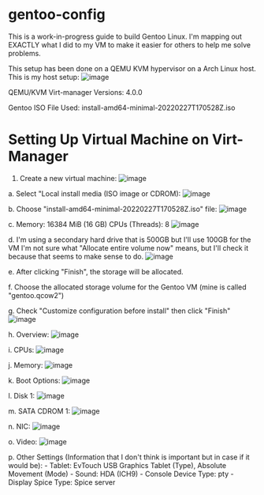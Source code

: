 # gentoo-config

This is a work-in-progress guide to build Gentoo Linux. I'm mapping out EXACTLY what I did to my VM to make it easier for others to help me solve problems.

This setup has been done on a QEMU KVM hypervisor on a Arch Linux host. This is my host setup:
![image](https://user-images.githubusercontent.com/47036723/158039894-8337d0db-e63c-43e1-afd9-fc81e0f41b4d.png)

QEMU/KVM Virt-manager Versions: 4.0.0

Gentoo ISO File Used: install-amd64-minimal-20220227T170528Z.iso

# Setting Up Virtual Machine on Virt-Manager

1. Create a new virtual machine: ![image](https://user-images.githubusercontent.com/47036723/158039966-403e8835-8871-4c33-a915-6542802c8259.png)

a. Select "Local install media (ISO image or CDROM): ![image](https://user-images.githubusercontent.com/47036723/158040033-4f539e53-a665-44c0-94d6-0f81bd4e4c9c.png)
     
b. Choose "install-amd64-minimal-20220227T170528Z.iso" file: ![image](https://user-images.githubusercontent.com/47036723/158040074-63e2a2e3-518d-47e0-a7f1-c742d13e4ce9.png)


c. Memory: 16384 MiB (16 GB)
   CPUs (Threads): 8
   ![image](https://user-images.githubusercontent.com/47036723/158040123-367645b3-d6d9-4c4e-8047-6de5af83bc03.png)


d. I'm using a secondary hard drive that is 500GB but I'll use 100GB for the VM
   I'm not sure what "Allocate entire volume now" means, but I'll check it because that seems to make sense to do.
   ![image](https://user-images.githubusercontent.com/47036723/158040209-523fabeb-069c-4c1c-b152-9c73c2b04e54.png)


e. After clicking "Finish", the storage will be allocated.


f. Choose the allocated storage volume for the Gentoo VM (mine is called "gentoo.qcow2")


g. Check "Customize configuration before install" then click "Finish"
![image](https://user-images.githubusercontent.com/47036723/158040262-89a3ad74-c50c-41f2-849e-28ed773b335b.png)


h. Overview: ![image](https://user-images.githubusercontent.com/47036723/158040301-a3be05b8-057a-45bb-a9c9-8c4e95c743b2.png)


i. CPUs: ![image](https://user-images.githubusercontent.com/47036723/158040344-e9d9d2b1-70ef-494e-95df-ae1e7c6952fb.png)


j. Memory: ![image](https://user-images.githubusercontent.com/47036723/158040505-88a7ec4f-f1b4-4352-8494-d112f49664bf.png)


k. Boot Options: ![image](https://user-images.githubusercontent.com/47036723/158040514-c3e77aee-312e-4a15-ad2d-e679749054b3.png)


l. Disk 1: ![image](https://user-images.githubusercontent.com/47036723/158040544-f9b8f811-8746-4cd8-81a3-8169a155d11d.png)


m. SATA CDROM 1: ![image](https://user-images.githubusercontent.com/47036723/158040569-7dc93b94-9bac-46f1-910c-137791a81fa1.png)


n. NIC: ![image](https://user-images.githubusercontent.com/47036723/158040585-c18ec545-802f-41a5-8d01-e560fa43799c.png)


o. Video: ![image](https://user-images.githubusercontent.com/47036723/158040652-8c5c75a4-8094-4833-9653-8196a0569f5f.png)


p. Other Settings (Information that I don't think is important but in case if it would be):
    - Tablet: EvTouch USB Graphics Tablet (Type), Absolute Movement (Mode)
    - Sound: HDA (ICH9)
    - Console Device Type: pty
    - Display Spice Type: Spice server
      
     
